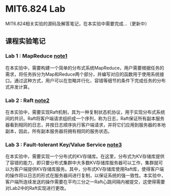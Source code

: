 # MIT6.824 Lab

MIT6.824相关实验的源码及解答笔记，在本实验中需要完成...（更新中）

## 课程实验笔记

### Lab 1 : MapReduce [note1](https://github.com/jlu-xiurui/MIT6.824-labs/blob/master/notes/MIT6.824%20Lab1.md)

在本实验中，需要构建一个简单的分布式系统MapReduce，用户需要根据任务的需求，将任务拆分为Map和Reduce两个部分，并编写对应的函数用于使用系统接口。通过这种方式，用户可以在忽略并行化、容错等细节的条件下完成任务的分布式并发计算。

### Lab 2 : Raft [note2](https://github.com/jlu-xiurui/MIT6.824-labs/blob/master/notes/MIT6.824%20Lab2.md)

在本实验中，需要实现Raft机制，其为一种复制状态机协议，用于实现分布式系统间的共识。Raft将客户端请求组织成一个序列，称为日志，Raft保证所有副本服务器看到相同的日志，并按日志顺序执行客户端请求，并将它们应用到服务器的本地副本，因此，所有副本服务器将拥有相同的服务状态。

### Lab 3 : Fault-tolerant Key/Value Service [note3](https://github.com/jlu-xiurui/MIT6.824-labs/blob/master/notes/MIT6.824%20Lab3.md)

在本实验中，需要实现一个分布式的KV存储库。在这里，分布式为KV存储库提供了容错的能力，即只要分布式集群中大多数KV存储库服务器可以工作，集群就可以为客户端提供KV存储库服务。其中，分布式KV存储库使用Raft库，使得客户端的操作将以日志的形式在服务器间进行复制，以保证系统的强一致性。本实验中，客户端所连续发送的操作需要在平均三分之一Raft心跳间隔内被提交，这使得需要对Lab2中的Raft实现进行更改。
